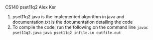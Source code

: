 CS140 pset11q2
Alex Ker
1. pset11q2.java is the implemented algorithm in java and documentation.txt is the documentation detailing the code
2. To compile the code, run the following on the command line
`
javac pset11q2.java
`
`
java pset11q2 infile.in outfile.out
`